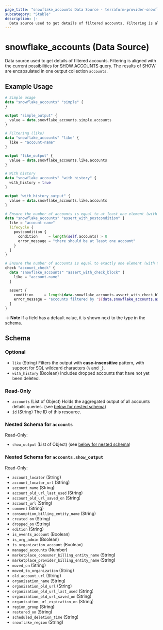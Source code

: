 ```yaml
---
page_title: "snowflake_accounts Data Source - terraform-provider-snowflake"
subcategory: "Stable"
description: |-
  Data source used to get details of filtered accounts. Filtering is aligned with the current possibilities for SHOW ACCOUNTS https://docs.snowflake.com/en/sql-reference/sql/show-accounts query. The results of SHOW are encapsulated in one output collection accounts.
---
```


# snowflake_accounts (Data Source)

Data source used to get details of filtered accounts. Filtering is aligned with the current possibilities for [SHOW ACCOUNTS](https://docs.snowflake.com/en/sql-reference/sql/show-accounts) query. The results of SHOW are encapsulated in one output collection `accounts`.

## Example Usage

```terraform
# Simple usage
data "snowflake_accounts" "simple" {
}

output "simple_output" {
  value = data.snowflake_accounts.simple.accounts
}

# Filtering (like)
data "snowflake_accounts" "like" {
  like = "account-name"
}

output "like_output" {
  value = data.snowflake_accounts.like.accounts
}

# With history
data "snowflake_accounts" "with_history" {
  with_history = true
}

output "with_history_output" {
  value = data.snowflake_accounts.like.accounts
}

# Ensure the number of accounts is equal to at least one element (with the use of postcondition)
data "snowflake_accounts" "assert_with_postcondition" {
  like = "account-name"
  lifecycle {
    postcondition {
      condition     = length(self.accounts) > 0
      error_message = "there should be at least one account"
    }
  }
}

# Ensure the number of accounts is equal to exactly one element (with the use of check block)
check "account_check" {
  data "snowflake_accounts" "assert_with_check_block" {
    like = "account-name"
  }

  assert {
    condition     = length(data.snowflake_accounts.assert_with_check_block.accounts) == 1
    error_message = "accounts filtered by '${data.snowflake_accounts.assert_with_check_block.like}' returned ${length(data.snowflake_accounts.assert_with_check_block.accounts)} accounts where one was expected"
  }
}
```

-> **Note** If a field has a default value, it is shown next to the type in the schema.

<!-- schema generated by tfplugindocs -->
## Schema

### Optional

- `like` (String) Filters the output with **case-insensitive** pattern, with support for SQL wildcard characters (`%` and `_`).
- `with_history` (Boolean) Includes dropped accounts that have not yet been deleted.

### Read-Only

- `accounts` (List of Object) Holds the aggregated output of all accounts details queries. (see [below for nested schema](#nestedatt--accounts))
- `id` (String) The ID of this resource.

<a id="nestedatt--accounts"></a>
### Nested Schema for `accounts`

Read-Only:

- `show_output` (List of Object) (see [below for nested schema](#nestedobjatt--accounts--show_output))

<a id="nestedobjatt--accounts--show_output"></a>
### Nested Schema for `accounts.show_output`

Read-Only:

- `account_locator` (String)
- `account_locator_url` (String)
- `account_name` (String)
- `account_old_url_last_used` (String)
- `account_old_url_saved_on` (String)
- `account_url` (String)
- `comment` (String)
- `consumption_billing_entity_name` (String)
- `created_on` (String)
- `dropped_on` (String)
- `edition` (String)
- `is_events_account` (Boolean)
- `is_org_admin` (Boolean)
- `is_organization_account` (Boolean)
- `managed_accounts` (Number)
- `marketplace_consumer_billing_entity_name` (String)
- `marketplace_provider_billing_entity_name` (String)
- `moved_on` (String)
- `moved_to_organization` (String)
- `old_account_url` (String)
- `organization_name` (String)
- `organization_old_url` (String)
- `organization_old_url_last_used` (String)
- `organization_old_url_saved_on` (String)
- `organization_url_expiration_on` (String)
- `region_group` (String)
- `restored_on` (String)
- `scheduled_deletion_time` (String)
- `snowflake_region` (String)
